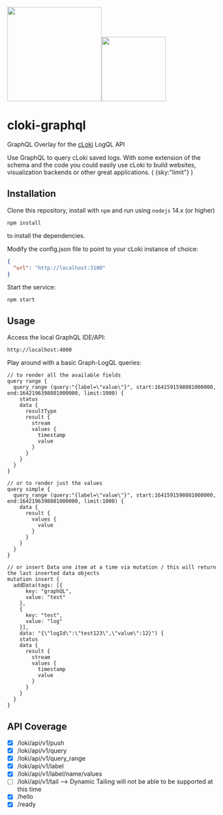 <img src="https://user-images.githubusercontent.com/1423657/147935343-598c7dfd-1412-4bad-9ac6-636994810443.png" width=220 /><img src="https://res.cloudinary.com/practicaldev/image/fetch/s--nkU0GvK3--/c_limit%2Cf_auto%2Cfl_progressive%2Cq_auto%2Cw_880/https://i.postimg.cc/SQCCBw0Q/graphql-with-text-small.png" width=150>

# cloki-graphql
GraphQL Overlay for the [cLoki](https://cloki.org) LogQL API


Use GraphQL to query cLoki saved logs. With some extension of the schema and the code you could easily use cLoki to build websites, visualization backends or other great applications. ( {sky:"limit"} )


## Installation

Clone this repository, install with ```npm``` and run using ```nodejs``` 14.x (or higher)

```
npm install
```

to install the dependencies.


Modify the config.json file to point to your cLoki instance of choice:

```JSON
{
  "url": "http://localhost:3100"
}
```

Start the service:
```
npm start
```

## Usage

Access the local GraphQL IDE/API:
```
http://localhost:4000
```

Play around with a basic Graph-LogQL queries:

```
// to render all the available fields
query range {
  query_range (query:"{label=\"value\"}", start:1641591598081000000, end:1642196398081000000, limit:1000) {
    status
    data {
      resultType
      result {
        stream
        values {
          timestamp
          value
        }
      }
    }
  }
}

// or to render just the values
query simple {
  query_range (query:"{label=\"value\"}", start:1641591598081000000, end:1642196398081000000, limit:1000) {
    data {
      result {
        values {
          value
        }
      }
    }
  }
}

// or insert Data one item at a time via mutation / this will return the last inserted data objects
mutation insert {
  addData(tags: [{
      key: "graphQL",
      value: "test"
    },
    {
      key: "test",
      value: "log"
    }],
    data: "{\"logId\":\"test123\",\"value\":12}") {
    status
    data {
      result {
        stream
        values {
          timestamp
          value
        }
      }
    }
  }
}

```

## API Coverage

* [X] /loki/api/v1/push
* [X] /loki/api/v1/query
* [X] /loki/api/v1/query_range
* [X] /loki/api/v1/label
* [X] /loki/api/v1/label/name/values
* [ ] /loki/api/v1/tail --> Dynamic Tailing will not be able to be supported at this time
* [X] /hello
* [X] /ready

